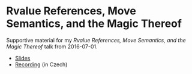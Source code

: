 Rvalue References, Move Semantics, and the Magic Thereof
========================================================

Supportive material for my *Rvalue References, Move Semantics, and the Magic Thereof* talk from 2016-07-01.

* [Slides](https://github.com/s3rvac/talks/raw/master/2016-07-01-Rvalue-References-Move-Semantics-and-the-Magic-Thereof/slides.pdf)
* [Recording](https://www.youtube.com/watch?v=BvZf5aBP8L4) (in Czech)
